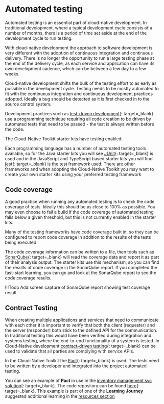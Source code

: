 # Automated testing

Automated testing is an essential part of cloud-native development.  In traditional development, where a typical development cycle consists of a number of months, there is a period of time set aside at the end of the development cycle to run testing.  

With cloud-native development the approach to software development is very different with the adoption of continuous integration and continuous delivery.  There is no longer the opportunity to run a large testing phase at the end of the delivery cycle, as each service and application can have its own development cadence, which can be between a few day to a few weeks.

Cloud-native development shifts the bulk of the testing effort to as early as possible in the development cycle.  Testing needs to be mostly automated to fit with the continuous integration and continuous development practices adopted.  Ideally a bug should be detected as it is first checked in to the source control system.  

Development practices such as [test-driven development](https://www.ibm.com/garage/method/practices/code/practice_test_driven_development/){: target=_blank} use a programming technique requiring all code creation to be driven by automated tests that need to be passed - the test is always written before the code.

The Cloud-Native Toolkit starter kits have testing enabled.  

Each programming language has a number of automated testing tools available, so for the Java starter kits you will see [JUnit](https://junit.org/){: target=_blank} is used and in the JavaScript and TypeScript based starter kits you will find [jest](https://jestjs.io){: target=_blank} is the test framework used.  There are other frameworks and when adopting the Cloud-Native Toolkit you may want to create your own starter kits using your preferred testing framework

## Code coverage

A good practice when running any automated testing is to check the code coverage of tests.  Ideally this should be as close to 100% as possible.  You may even choose to fail a build if the code coverage of automated testing falls below a given threshold, but this is not currently enabled in the starter kits.  

Many of the testing frameworks have code coverage built in, so they can be configured to report code coverage in addition to the results of the tests being executed.  

The code coverage information can be written to a file, then tools such as [SonarQube](../reference/tools/sonar-qube.md){: target=_blank} will read the coverage data and report it as part of their analysis output.  The starter kits use this mechanism, so you can find the results of code coverage in the SonarQube report.  If you completed the fast-start learning, you can go and look at the SonarQube report to see the code coverage results.

!!!Todo
    Add screen capture of SonarQube report showing test coverage result

## Contract Testing

When creating multiple applications and services that need to communicate with each other it is important to verify that both the client (requester) and the server (responder) both stick to the defined API for the communication.  In traditional testing this would have been verified during integration and systems testing, where the end-to-end functionality of a system is tested.  In Cloud-Native development [contract-driven testing](https://www.ibm.com/garage/method/practices/code/contract-driven-testing/){: target=_blank} can be used to validate that all parties are complying with service APIs.

In the Cloud-Native Toolkit the [Pact](https://docs.pact.io){: target=_blank} is used.  The tests need to be written by a developer and integrated into the project automated testing.

You can see an example of **Pact** in use in the [inventory management svc solution](https://ibm-gsi-ecosystem.github.io/ibm-gsi-cloudnative-journey/developer-intermediate/inventory-app){: target=_blank}.  The code repository can be found [here](https://github.com/ibm-gsi-ecosystem/inventory-management-svc-solution){: target=_blank}.  This example is part of one of the **Learning Journey** suggested additional learning in the [resources section](../resources/resources.md)
